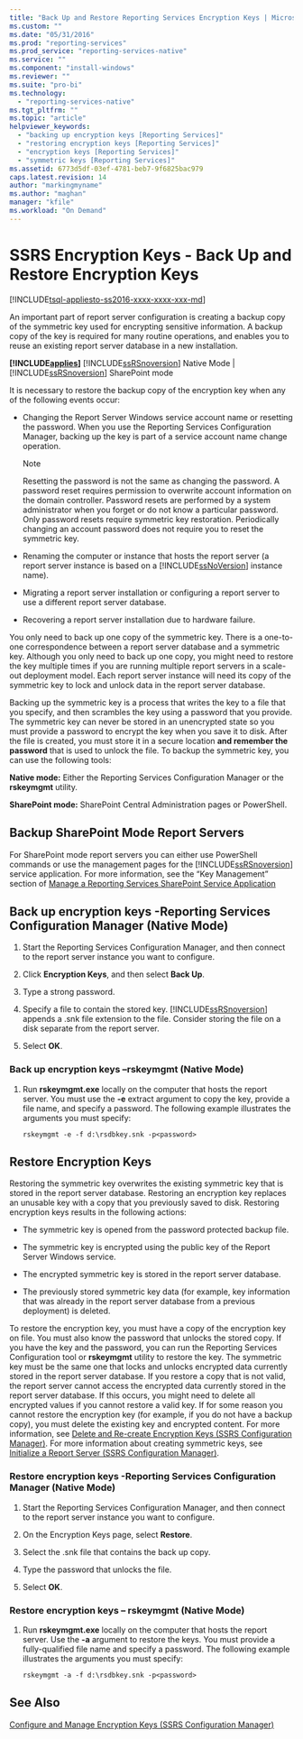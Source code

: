 ```yaml
---
title: "Back Up and Restore Reporting Services Encryption Keys | Microsoft Docs"
ms.custom: ""
ms.date: "05/31/2016"
ms.prod: "reporting-services"
ms.prod_service: "reporting-services-native"
ms.service: ""
ms.component: "install-windows"
ms.reviewer: ""
ms.suite: "pro-bi"
ms.technology: 
  - "reporting-services-native"
ms.tgt_pltfrm: ""
ms.topic: "article"
helpviewer_keywords: 
  - "backing up encryption keys [Reporting Services]"
  - "restoring encryption keys [Reporting Services]"
  - "encryption keys [Reporting Services]"
  - "symmetric keys [Reporting Services]"
ms.assetid: 6773d5df-03ef-4781-beb7-9f6825bac979
caps.latest.revision: 14
author: "markingmyname"
ms.author: "maghan"
manager: "kfile"
ms.workload: "On Demand"
---
```

# SSRS Encryption Keys - Back Up and Restore Encryption Keys
[!INCLUDE[tsql-appliesto-ss2016-xxxx-xxxx-xxx-md](../../includes/tsql-appliesto-ss2016-xxxx-xxxx-xxx-md.md)]

  An important part of report server configuration is creating a backup copy of the symmetric key used for encrypting sensitive information. A backup copy of the key is required for many routine operations, and enables you to reuse an existing report server database in a new installation.  
  
 **[!INCLUDE[applies](../../includes/applies-md.md)]**  [!INCLUDE[ssRSnoversion](../../includes/ssrsnoversion-md.md)] Native Mode | [!INCLUDE[ssRSnoversion](../../includes/ssrsnoversion-md.md)] SharePoint mode  
  
 It is necessary to restore the backup copy of the encryption key when any of the following events occur:  
  
-   Changing the Report Server Windows service account name or resetting the password. When you use the Reporting Services Configuration Manager, backing up the key is part of a service account name change operation.  
  
    > [!NOTE]
    > Resetting the password is not the same as changing the password. A password reset requires permission to overwrite account information on the domain controller. Password resets are performed by a system administrator when you forget or do not know a particular password. Only password resets require symmetric key restoration. Periodically changing an account password does not require you to reset the symmetric key.  
  
-   Renaming the computer or instance that hosts the report server (a report server instance is based on a [!INCLUDE[ssNoVersion](../../includes/ssnoversion-md.md)] instance name).  
  
-   Migrating a report server installation or configuring a report server to use a different report server database.  
  
-   Recovering a report server installation due to hardware failure.  
  
 You only need to back up one copy of the symmetric key. There is a one-to-one correspondence between a report server database and a symmetric key. Although you only need to back up one copy, you might need to restore the key multiple times if you are running multiple report servers in a scale-out deployment model. Each report server instance will need its copy of the symmetric key to lock and unlock data in the report server database.

 Backing up the symmetric key is a process that writes the key to a file that you specify, and then scrambles the key using a password that you provide. The symmetric key can never be stored in an unencrypted state so you must provide a password to encrypt the key when you save it to disk. After the file is created, you must store it in a secure location **and remember the password** that is used to unlock the file. To backup the symmetric key, you can use the following tools:  
  
 **Native mode:** Either the Reporting Services Configuration Manager or the **rskeymgmt** utility.  
  
 **SharePoint mode:** SharePoint Central Administration pages or PowerShell.  
  
##  <a name="bkmk_backup_sharepoint"></a> Backup SharePoint Mode Report Servers  
 For SharePoint mode report servers you can either use PowerShell commands or use the management pages for the [!INCLUDE[ssRSnoversion](../../includes/ssrsnoversion-md.md)] service application. For more information, see the “Key Management” section of [Manage a Reporting Services SharePoint Service Application](../../reporting-services/report-server-sharepoint/manage-a-reporting-services-sharepoint-service-application.md)  
  
##  <a name="bkmk_backup_configuration_manager"></a> Back up encryption keys -Reporting Services Configuration Manager (Native Mode)  
  
1.  Start the Reporting Services Configuration Manager, and then connect to the report server instance you want to configure.  
  
2.  Click **Encryption Keys**, and then select **Back Up**.  
  
3.  Type a strong password.  
  
4.  Specify a file to contain the stored key. [!INCLUDE[ssRSnoversion](../../includes/ssrsnoversion-md.md)] appends a .snk file extension to the file. Consider storing the file on a disk separate from the report server.  
  
5.  Select **OK**.  
  
###  <a name="bkmk_backup_rskeymgmt"></a> Back up encryption keys –rskeymgmt (Native Mode)  
  
1.  Run **rskeymgmt.exe** locally on the computer that hosts the report server. You must use the **-e** extract argument to copy the key, provide a file name, and specify a password. The following example illustrates the arguments you must specify:  
  
    ```  
    rskeymgmt -e -f d:\rsdbkey.snk -p<password>  
    ```  
  
## Restore Encryption Keys  
 Restoring the symmetric key overwrites the existing symmetric key that is stored in the report server database. Restoring an encryption key replaces an unusable key with a copy that you previously saved to disk. Restoring encryption keys results in the following actions:  
  
-   The symmetric key is opened from the password protected backup file.  
  
-   The symmetric key is encrypted using the public key of the Report Server Windows service.  
  
-   The encrypted symmetric key is stored in the report server database.  
  
-   The previously stored symmetric key data (for example, key information that was already in the report server database from a previous deployment) is deleted.  
  
 To restore the encryption key, you must have a copy of the encryption key on file. You must also know the password that unlocks the stored copy. If you have the key and the password, you can run the Reporting Services Configuration tool or **rskeymgmt** utility to restore the key. The symmetric key must be the same one that locks and unlocks encrypted data currently stored in the report server database. If you restore a copy that is not valid, the report server cannot access the encrypted data currently stored in the report server database. If this occurs, you might need to delete all encrypted values if you cannot restore a valid key. If for some reason you cannot restore the encryption key (for example, if you do not have a backup copy), you must delete the existing key and encrypted content. For more information, see [Delete and Re-create Encryption Keys  &#40;SSRS Configuration Manager&#41;](../../reporting-services/install-windows/ssrs-encryption-keys-delete-and-re-create-encryption-keys.md). For more information about creating symmetric keys, see [Initialize a Report Server &#40;SSRS Configuration Manager&#41;](../../reporting-services/install-windows/ssrs-encryption-keys-initialize-a-report-server.md).  
  
###  <a name="bkmk_restore_configuration_manager"></a> Restore encryption keys -Reporting Services Configuration Manager (Native Mode)  
  
1.  Start the Reporting Services Configuration Manager, and then connect to the report server instance you want to configure.  
  
2.  On the Encryption Keys page, select **Restore**.  
  
3.  Select the .snk file that contains the back up copy.  
  
4.  Type the password that unlocks the file.  
  
5.  Select **OK**. 
  
###  <a name="bkmk_restore_rskeymgmt"></a> Restore encryption keys – rskeymgmt (Native Mode)  
  
1.  Run **rskeymgmt.exe** locally on the computer that hosts the report server. Use the **-a** argument to restore the keys. You must provide a fully-qualified file name and specify a password. The following example illustrates the arguments you must specify:  
  
    ```  
    rskeymgmt -a -f d:\rsdbkey.snk -p<password>  
    ```  
  
## See Also  
 [Configure and Manage Encryption Keys &#40;SSRS Configuration Manager&#41;](../../reporting-services/install-windows/ssrs-encryption-keys-manage-encryption-keys.md)  
  
  
